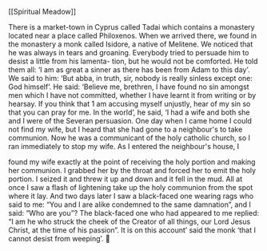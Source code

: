 [[Spiritual Meadow]]
 
There is a market-town in Cyprus called Tadai which contains a monastery located near a place called Philoxenos. When we arrived there, we found in the monastery a monk called Isidore, a native of Melitene. We noticed that he was always in tears and groaning. Everybody tried to persuade him to desist a little from his lamenta- tion, but he would not be comforted. He told them all: ‘I am as great a sinner as there has been from Adam to this day’. We said to him: ‘But abba, in truth, sir, nobody is really sinless except one: God himself’. He said: ‘Believe me, brethren, I have found no sin amongst men which I have not committed, whether I have learnt it from writing or by hearsay. If you think that 1 am accusing myself unjustly, hear of my sin so that you can pray for me. In the world’, he said, ‘I had a wife and both she and I were of the Severan persuasion. One day when I came home I could not find my wife, but I heard that she had gone to a neighbour's to take communion. Now he was a communicant of the holy catholic church, so I ran immediately to stop my wife. As I entered the neighbour's house, I  
 
found my wife exactly at the point of receiving the holy portion and making her communion. I grabbed her by the throat and forced her to emit the holy portion. I seized it and threw it up and down and it fell in the mud. All at once I saw a flash of lightening take up the holy communion from the spot where it lay. And two days later I saw a black-faced one wearing rags who said to me: “You and I are alike condemned to the same damnation”, and I said: “Who are you”? The black-faced one who had appeared to me replied: “I am he who struck the cheek of the Creator of all things, our Lord Jesus Christ, at the time of his passion”. It is on this account’ said the monk ‘that I cannot desist from weeping’.  
